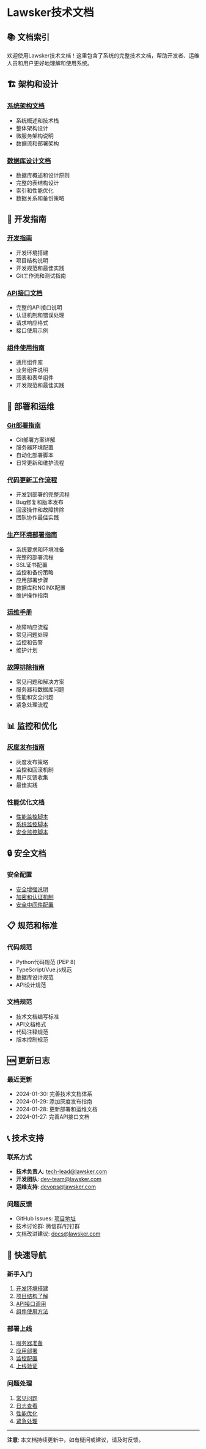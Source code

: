 # Lawsker技术文档

## 📚 文档索引

欢迎使用Lawsker技术文档！这里包含了系统的完整技术文档，帮助开发者、运维人员和用户更好地理解和使用系统。

## 🏗️ 架构和设计

### [系统架构文档](./SYSTEM-ARCHITECTURE.md)
- 系统概述和技术栈
- 整体架构设计
- 微服务架构说明
- 数据流和部署架构

### [数据库设计文档](./DATABASE-DESIGN.md)
- 数据库概述和设计原则
- 完整的表结构设计
- 索引和性能优化
- 数据关系和备份策略

## 🔧 开发指南

### [开发指南](./DEVELOPMENT-GUIDE.md)
- 开发环境搭建
- 项目结构说明
- 开发规范和最佳实践
- Git工作流和测试指南

### [API接口文档](./API-DOCUMENTATION.md)
- 完整的API接口说明
- 认证机制和错误处理
- 请求响应格式
- 接口使用示例

### [组件使用指南](./COMPONENT-GUIDE.md)
- 通用组件库
- 业务组件说明
- 图表和表单组件
- 开发规范和最佳实践

## 🚀 部署和运维

### [Git部署指南](./GIT_DEPLOYMENT_GUIDE.md)
- Git部署方案详解
- 服务器环境配置
- 自动化部署脚本
- 日常更新和维护流程

### [代码更新工作流程](./CODE_UPDATE_WORKFLOW.md)
- 开发到部署的完整流程
- Bug修复和版本发布
- 回滚操作和故障排除
- 团队协作最佳实践

### [生产环境部署指南](../PRODUCTION-DEPLOYMENT.md)
- 系统要求和环境准备
- 完整的部署流程
- SSL证书配置
- 监控和备份策略
- 应用部署步骤
- 数据库和NGINX配置
- 维护操作指南

### [运维手册](../docs/operations-runbook.md)
- 故障响应流程
- 常见问题处理
- 监控和告警
- 维护计划

### [故障排除指南](./TROUBLESHOOTING-GUIDE.md)
- 常见问题和解决方案
- 服务器和数据库问题
- 性能和安全问题
- 紧急处理流程

## 📊 监控和优化

### [灰度发布指南](../CANARY-DEPLOYMENT.md)
- 灰度发布策略
- 监控和回滚机制
- 用户反馈收集
- 最佳实践

### 性能优化文档
- [性能监控脚本](../scripts/performance-monitor.sh)
- [系统监控脚本](../scripts/system-monitor.sh)
- [安全监控脚本](../scripts/security-monitor.sh)

## 🔒 安全文档

### 安全配置
- [安全增强说明](../backend/app/services/README_security_enhancements.md)
- [加密和认证机制](../backend/app/core/encryption.py)
- [安全中间件配置](../backend/app/middlewares/)

## 📋 规范和标准

### 代码规范
- Python代码规范 (PEP 8)
- TypeScript/Vue.js规范
- 数据库设计规范
- API设计规范

### 文档规范
- 技术文档编写标准
- API文档格式
- 代码注释规范
- 版本控制规范

## 🆕 更新日志

### 最近更新
- 2024-01-30: 完善技术文档体系
- 2024-01-29: 添加灰度发布指南
- 2024-01-28: 更新部署和运维文档
- 2024-01-27: 完善API接口文档

## 📞 技术支持

### 联系方式
- **技术负责人**: tech-lead@lawsker.com
- **开发团队**: dev-team@lawsker.com
- **运维支持**: devops@lawsker.com

### 问题反馈
- GitHub Issues: [项目地址](https://github.com/your-org/lawsker)
- 技术讨论群: 微信群/钉钉群
- 文档改进建议: docs@lawsker.com

## 🎯 快速导航

### 新手入门
1. [开发环境搭建](./DEVELOPMENT-GUIDE.md#开发环境搭建)
2. [项目结构了解](./DEVELOPMENT-GUIDE.md#项目结构)
3. [API接口调用](./API-DOCUMENTATION.md)
4. [组件使用方法](./COMPONENT-GUIDE.md)

### 部署上线
1. [服务器准备](./DEPLOYMENT-GUIDE.md#服务器配置)
2. [应用部署](./DEPLOYMENT-GUIDE.md#应用部署)
3. [监控配置](../PRODUCTION-DEPLOYMENT.md#监控和日志)
4. [上线验证](../scripts/post-golive-validation.sh)

### 问题处理
1. [常见问题](./TROUBLESHOOTING-GUIDE.md#常见问题)
2. [日志查看](./TROUBLESHOOTING-GUIDE.md#监控和日志)
3. [性能优化](./TROUBLESHOOTING-GUIDE.md#性能问题)
4. [紧急处理](./TROUBLESHOOTING-GUIDE.md#紧急处理)

---

**注意**: 本文档持续更新中，如有疑问或建议，请及时反馈。